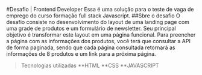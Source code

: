 #Desafio | Frontend Developer
Essa é uma solução para o teste de vaga de emprego do curso formação full stack Javascript.
##Sbre o desafio
O desafio consiste no desenvolvimento do layout de uma landing page com uma grade de produtos e um formulário de newsletter. Seu principal objetivo é transformar este layout em uma página funcional.
Para preencher a página com as informações dos produtos, você terá que consultar a API de forma paginada, sendo que cada página consultada retornará as informações de 8 produtos e um link para a próxima página.
>Tecnologias utilizadas
**HTML
**CSS
**JAVASCRIPT
